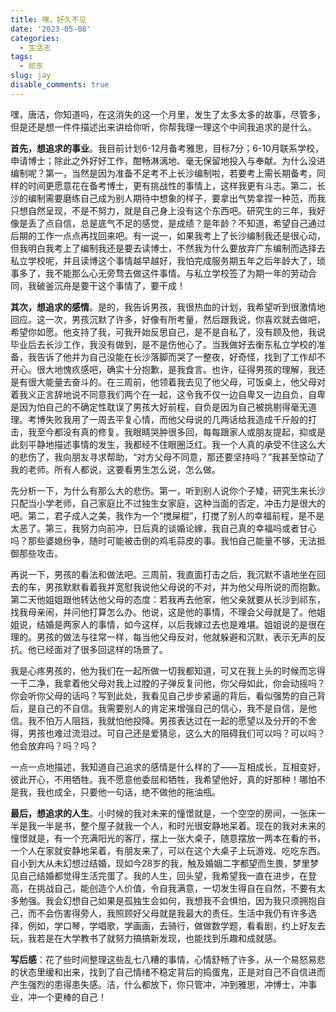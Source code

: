 ```yaml
---
title: 嘿，好久不见
date: '2023-05-08'
categories:
  - 生活志
tags:
  - 祁东
slug: jay
disable_comments: true
---
```




嘿，唐洁，你知道吗，在这消失的这一个月里，发生了太多太多的故事，尽管多，但是还是想一件件描述出来讲给你听，你帮我理一理这个中间我追求的是什么。

**首先，想追求的事业**。我目前计划6-12月备考雅思，目标7分；6-10月联系学校，申请博士；除此之外好好工作，酣畅淋漓地、毫无保留地投入与奉献。为什么没进编制呢？第一，当然是因为准备不足考不上长沙编制啦，若要考上需长期备考，同样的时间更愿意花在备考博士，更有挑战性的事情上，这样我更有斗志。第二，长沙的编制需要磨练自己成为别人期待中想象的样子，要拿出气势拿捏一种范，而我只想自然呈现，不是不努力，就是自己身上没有这个东西吧。研究生的三年，我好像是丢了点自信，总是底气不足的感觉，是成绩？是年龄？不知道，希望自己通过后期的工作一点点再找回来吧。有一说一，如果我考上了长沙编制我还是很心动，但我明白我考上了编制我还是要去读博士，不然我为什么要放弃广东编制而选择去私立学校呢，并且读博这个事情越早越好，我怕完成服务期五年之后年龄大了，琐事多了，我不能那么心无旁骛去做这件事情。与私立学校签了为期一年的劳动合同，我破釜沉舟是要干这个事情了，要干成！

**其次，想追求的感情**。是的，我告诉男孩，我很热血的计划，我希望听到很激情地回应。这一次，男孩沉默了许多，好像有所考量，然后跟我说，你喜欢就去做吧，希望你如愿。他支持了我，可我开始反思自己，是不是自私了，没有顾及他，我说毕业后去长沙工作，我没有做到，是不是伤他心了。当我做好去衡东私立学校的准备，我告诉了他并为自己没能在长沙落脚而哭了一整夜，好奇怪，找到了工作却不开心。很大地愧疚感吧，确实十分抱歉，是我食言。也许，征得男孩的理解，我还是有很大能量去奋斗的。在三周前，他领着我去见了他父母，可饭桌上，他父母对着我义正言辞地说不同意我们两个在一起，这令我不仅一边自卑又一边自负，自卑是因为怕自己的不确定性耽误了男孩大好前程，自负是因为自己被挑剔得毫无道理。考博失败我用了一周去平复心情，而他父母说的几两话给我造成千斤般的打击，我至今都没有真的修复。我眼睛哭肿很多回，每每跟家人或朋友提起，抑或是此刻平静地描述事情的发生，我都经不住眼圈泛红。我一个人真的承受不住这么大的悲伤了，我向朋友寻求帮助，“对方父母不同意，那还要坚持吗？”我甚至惊动了我的老师。所有人都说，这要看男生怎么说，怎么做。

先分析一下，为什么有那么大的悲伤。第一，听到别人说你个子矮，研究生来长沙只配当小学老师，自己家庭比不过独生女家庭，这种当面的否定，冲击力是很大的吧。第二，君子成人之美，我作为一个“搅屎棍”，打搅了别人的幸福前程，是不是太恶了。第三，我努力向前冲，日后真的谈婚论嫁，我自己真的幸福吗或者甘心吗？那些婆媳纷争，随时可能被击倒的鸡毛蒜皮的事。我怕自己能量不够，无法抵御那些攻击。

再说一下，男孩的看法和做法吧。三周前，我直面打击之后，我沉默不语地坐在回去的车，男孩默默看着我并宽慰我说他父母说的不对，并为他父母所说的而抱歉。第二天他姐姐跟他转达他父母的态度：若我再去他家，他父亲就要从长沙到祁东，找我母亲闹，并问他打算怎么办。他说，这是他的事情，不理会父母就是了。他姐姐说，结婚是两家人的事情，如今这样，以后我嫁过去也是难堪。姐姐说的是很在理的。男孩的做法与往常一样，每当他父母反对，他就躲避和沉默，表示无声的反抗。他已经面对了很多回这样的场景了。

我是心疼男孩的，他为我们在一起所做一切我都知道，可又在我上头的时候而忘得一干二净，我拿着他父母对我上过膛的子弹反复问他，你父母如此，你会动摇吗？你会听你父母的话吗？写到此处，我看见自己步步紧逼的背后，看似强势的自己背后，是自己的不自信。我需要别人的肯定来增强自己的信心，我不是自信，是他信。我不怕万人阻挡，我就怕他投降。男孩表达过在一起的愿望以及分开的不舍得，男孩也难过流泪过。可自己还是爱猜忌，这么大的阻碍我们可以吗？可以吗？他会放弃吗？吗？吗？

一点一点地描述，我知道自己追求的感情是什么样的了——互相成长，互相变好，彼此开心，不用牺牲。我不愿意他委屈和牺牲，我希望他好，真的好那种！哪怕不是我，我也成全，只要他一句话，绝不做他的拖油瓶。

**最后，想追求的人生**。小时候的我对未来的憧憬就是，一个空空的房间，一张床一半是我一半是书，整个屋子就我一个人，和时光很安静地呆着。现在的我对未来的憧憬就是，有一个充满阳光的客厅，摆上一张大桌子，随意摆放一两本在看的书，一个人在家就安静地呆着，有朋友来了，可以在这个大桌子上玩游戏、吃吃东西。自小到大从未幻想过结婚，现如今28岁的我，触及婚姻二字都望而生畏，梦里梦见自己结婚都觉得生活完蛋了。我的人生，回头望，我希望我一直在进步，在登高，在挑战自己，能创造个人价值，令自我满意，一切发生得自在自然，不要有太多勉强。我会幻想自己如果是孤独生会如何，我想我不会惧怕，因为我只须拥抱自己，而不会伤害得旁人，我照顾好父母就是我最大的责任。生活中我仍有许多选择，例如，学口琴，学唱歌，学画画，去骑行，做做数学题，看看剧，约上好友去玩，我若是在大学教书了就努力搞搞新发现，也能找到乐趣和成就感。

**写后感**：花了些时间整理这些乱七八糟的事情，心情舒畅了许多，从一个易怒易悲的状态里缓和出来，找到了自己情绪不稳定背后的捣蛋鬼，正是对自己不自信进而产生强烈的患得患失感。洁，什么都放下，你只管冲，冲到雅思，冲博士，冲事业，冲一个更棒的自己！













